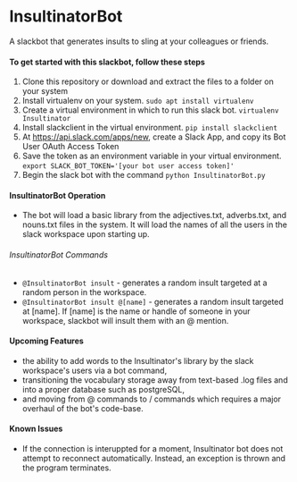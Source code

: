 # InsultinatorBot
A slackbot that generates insults to sling at your colleagues or friends.

#### To get started with this slackbot, follow these steps
1. Clone this repository or download and extract the files to a folder on your system
2. Install virtualenv on your system. `sudo apt install virtualenv`
3. Create a virtual environment in which to run this slack bot. `virtualenv Insultinator`
4. Install slackclient in the virtual environment. `pip install slackclient`
5. At https://api.slack.com/apps/new, create a Slack App, and copy its Bot User OAuth Access Token
6. Save the token as an environment variable in your virtual environment. `export SLACK_BOT_TOKEN='[your bot user access token]'`
7. Begin the slack bot with the command `python InsultinatorBot.py`
 
#### InsultinatorBot Operation
* The bot will load a basic library from the adjectives.txt, adverbs.txt, and nouns.txt files in the system. It will load the names of all the users in the slack workspace upon starting up.
###### InsultinatorBot Commands
* `@InsultinatorBot insult` - generates a random insult targeted at a random person in the workspace.<br>
* `@InsultinatorBot insult @[name]` - generates a random insult targeted at [name]. If [name] is the name or handle of someone in your workspace, slackbot will insult them with an @ mention.

#### Upcoming Features
* the ability to add words to the Insultinator's library by the slack workspace's users via a bot command,
* transitioning the vocabulary storage away from text-based .log files and into a proper database such as postgreSQL,
* and moving from @ commands to / commands which requires a major overhaul of the bot's code-base.


#### Known Issues
* If the connection is interuppted for a moment, Insultinator bot does not attempt to reconnect automatically. Instead, an exception is thrown and the program terminates.

